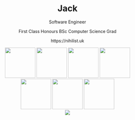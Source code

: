 <div align="center">
  <h1>Jack</h1>
  <p>Software Engineer</p>
  <p>First Class Honours BSc Computer Science Grad</p>
  <p>https://nihilist.uk</p>
  <img src="https://images.credly.com/images/8b8ed108-e77d-4396-ac59-2504583b9d54/cka_from_cncfsite__281_29.png" width=100>
  <img src="https://images.credly.com/size/680x680/images/00634f82-b07f-4bbd-a6bb-53de397fc3a6/image.png" width=100>
  <img src="https://images.credly.com/images/4136ced8-75d5-4afb-8677-40b6236e2672/azure-ai-fundamentals-600x600.png" width=100>
  <img src="https://images.credly.com/images/61f56aa4-16fd-403c-90bc-1d90dba1fa99/image.png" width=100>
  <img src="https://istqb-main-web-prod.s3.amazonaws.com/media/original_images/CTFL_J1Htlr0.png" width=100>
  <img src="https://brm-workforce.oracle.com/pdf/certview/images/OCI2024GAIOCP.png" width=100>
  <img src="https://brm-workforce.oracle.com/pdf/certview/images/OCI23AIFCA.png" width=100><div/>
  <img src="https://github-readme-stats.vercel.app/api/top-langs/?username=JackW2000&theme=midnight-purple&hide_border=true&show_icons=true&layout=compact&langs_count=10&hide=javascript,html,css,cmake,php,jupyter%20notebook"/>
</div>
